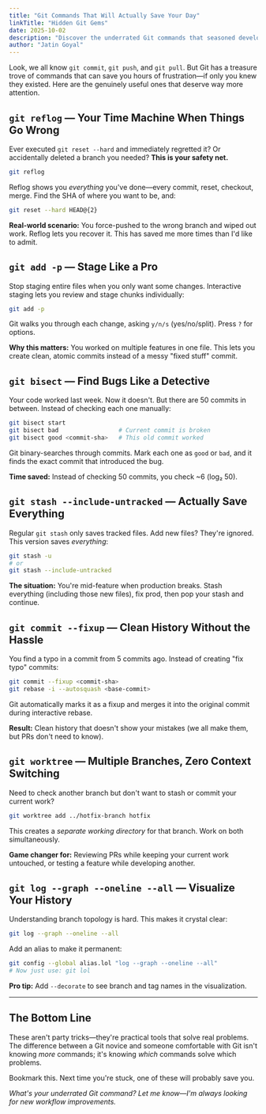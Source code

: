 ```yaml
---
title: "Git Commands That Will Actually Save Your Day"
linkTitle: "Hidden Git Gems"
date: 2025-10-02
description: "Discover the underrated Git commands that seasoned developers swear by but rarely talk about—powerful tools that solve real problems."
author: "Jatin Goyal"
---
```


Look, we all know `git commit`, `git push`, and `git pull`. But Git has a treasure trove of commands that can save you hours of frustration—if only you knew they existed. Here are the genuinely useful ones that deserve way more attention.

## `git reflog` — Your Time Machine When Things Go Wrong

Ever executed `git reset --hard` and immediately regretted it? Or accidentally deleted a branch you needed? **This is your safety net.**

```bash
git reflog
```

Reflog shows you *everything* you've done—every commit, reset, checkout, merge. Find the SHA of where you want to be, and:

```bash
git reset --hard HEAD@{2}
```

**Real-world scenario:** You force-pushed to the wrong branch and wiped out work. Reflog lets you recover it. This has saved me more times than I'd like to admit.

## `git add -p` — Stage Like a Pro

Stop staging entire files when you only want some changes. Interactive staging lets you review and stage chunks individually:

```bash
git add -p
```

Git walks you through each change, asking `y/n/s` (yes/no/split). Press `?` for options.

**Why this matters:** You worked on multiple features in one file. This lets you create clean, atomic commits instead of a messy "fixed stuff" commit.

## `git bisect` — Find Bugs Like a Detective

Your code worked last week. Now it doesn't. But there are 50 commits in between. Instead of checking each one manually:

```bash
git bisect start
git bisect bad                 # Current commit is broken
git bisect good <commit-sha>   # This old commit worked
```

Git binary-searches through commits. Mark each one as `good` or `bad`, and it finds the exact commit that introduced the bug.

**Time saved:** Instead of checking 50 commits, you check ~6 (log₂ 50).

## `git stash --include-untracked` — Actually Save Everything

Regular `git stash` only saves tracked files. Add new files? They're ignored. This version saves *everything*:

```bash
git stash -u
# or
git stash --include-untracked
```

**The situation:** You're mid-feature when production breaks. Stash everything (including those new files), fix prod, then pop your stash and continue.

## `git commit --fixup` — Clean History Without the Hassle

You find a typo in a commit from 5 commits ago. Instead of creating "fix typo" commits:

```bash
git commit --fixup <commit-sha>
git rebase -i --autosquash <base-commit>
```

Git automatically marks it as a fixup and merges it into the original commit during interactive rebase.

**Result:** Clean history that doesn't show your mistakes (we all make them, but PRs don't need to know).

## `git worktree` — Multiple Branches, Zero Context Switching

Need to check another branch but don't want to stash or commit your current work?

```bash
git worktree add ../hotfix-branch hotfix
```

This creates a *separate working directory* for that branch. Work on both simultaneously.

**Game changer for:** Reviewing PRs while keeping your current work untouched, or testing a feature while developing another.

## `git log --graph --oneline --all` — Visualize Your History

Understanding branch topology is hard. This makes it crystal clear:

```bash
git log --graph --oneline --all
```

Add an alias to make it permanent:

```bash
git config --global alias.lol "log --graph --oneline --all"
# Now just use: git lol
```

**Pro tip:** Add `--decorate` to see branch and tag names in the visualization.

---

## The Bottom Line

These aren't party tricks—they're practical tools that solve real problems. The difference between a Git novice and someone comfortable with Git isn't knowing *more* commands; it's knowing *which* commands solve which problems.

Bookmark this. Next time you're stuck, one of these will probably save you.

*What's your underrated Git command? Let me know—I'm always looking for new workflow improvements.*
